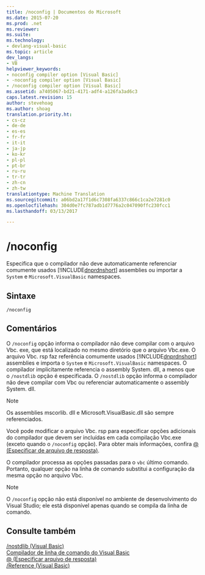 ```yaml
---
title: /noconfig | Documentos do Microsoft
ms.date: 2015-07-20
ms.prod: .net
ms.reviewer: 
ms.suite: 
ms.technology:
- devlang-visual-basic
ms.topic: article
dev_langs:
- VB
helpviewer_keywords:
- noconfig compiler option [Visual Basic]
- -noconfig compiler option [Visual Basic]
- /noconfig compiler option [Visual Basic]
ms.assetid: a7405067-bd21-4171-adf4-a126fa3ad6c3
caps.latest.revision: 15
author: stevehoag
ms.author: shoag
translation.priority.ht:
- cs-cz
- de-de
- es-es
- fr-fr
- it-it
- ja-jp
- ko-kr
- pl-pl
- pt-br
- ru-ru
- tr-tr
- zh-cn
- zh-tw
translationtype: Machine Translation
ms.sourcegitcommit: a06bd2a17f1d6c7308fa6337c866c1ca2e7281c0
ms.openlocfilehash: 304d0e7fc787adb1d7776a2c047090ffc230fcc1
ms.lasthandoff: 03/13/2017

---
```

# <a name="noconfig"></a>/noconfig
Especifica que o compilador não deve automaticamente referenciar comumente usados [!INCLUDE[dnprdnshort](../../../csharp/getting-started/includes/dnprdnshort_md.md)] assemblies ou importar a `System` e `Microsoft.VisualBasic` namespaces.  
  
## <a name="syntax"></a>Sintaxe  
  
```  
/noconfig  
```  
  
## <a name="remarks"></a>Comentários  
 O `/noconfig` opção informa o compilador não deve compilar com o arquivo Vbc. exe, que está localizado no mesmo diretório que o arquivo Vbc.exe. O arquivo Vbc. rsp faz referência comumente usados [!INCLUDE[dnprdnshort](../../../csharp/getting-started/includes/dnprdnshort_md.md)] assemblies e importa o `System` e `Microsoft.VisualBasic` namespaces. O compilador implicitamente referencia o assembly System. dll, a menos que o `/nostdlib` opção é especificada. O `/nostdlib` opção informa o compilador não deve compilar com Vbc ou referenciar automaticamente o assembly System. dll.  
  
> [!NOTE]
>  Os assemblies mscorlib. dll e Microsoft.VisualBasic.dll são sempre referenciados.  
  
 Você pode modificar o arquivo Vbc. rsp para especificar opções adicionais do compilador que devem ser incluídas em cada compilação Vbc.exe (exceto quando o `/noconfig` opção). Para obter mais informações, confira [@ (Especificar de arquivo de resposta)](../../../visual-basic/reference/command-line-compiler/specify-response-file.md).  
  
 O compilador processa as opções passadas para o `vbc` último comando. Portanto, qualquer opção na linha de comando substitui a configuração da mesma opção no arquivo Vbc.  
  
> [!NOTE]
>  O `/noconfig` opção não está disponível no ambiente de desenvolvimento do Visual Studio; ele está disponível apenas quando se compila da linha de comando.  
  
## <a name="see-also"></a>Consulte também  
 [/nostdlib (Visual Basic)](../../../visual-basic/reference/command-line-compiler/nostdlib.md)   
 [Compilador de linha de comando do Visual Basic](../../../visual-basic/reference/command-line-compiler/index.md)   
 [@ (Especificar arquivo de resposta)](../../../visual-basic/reference/command-line-compiler/specify-response-file.md)   
 [/Reference (Visual Basic)](../../../visual-basic/reference/command-line-compiler/reference.md)
